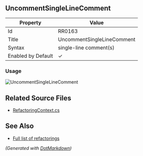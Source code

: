 ## UncommentSingleLineComment

| Property           | Value                      |
| ------------------ | -------------------------- |
| Id                 | RR0163                     |
| Title              | UncommentSingleLineComment |
| Syntax             | single\-line comment\(s\)  |
| Enabled by Default | &#x2713;                   |

### Usage

![UncommentSingleLineComment](../../images/refactorings/UncommentSingleLineComment.png)

## Related Source Files

* [RefactoringContext.cs](../../src/Refactorings/CSharp/Refactorings/RefactoringContext.cs)

## See Also

* [Full list of refactorings](Refactorings.md)

*\(Generated with [DotMarkdown](http://github.com/JosefPihrt/DotMarkdown)\)*